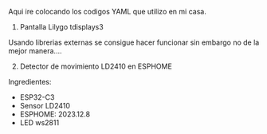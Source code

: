 Aqui ire colocando los codigos YAML que utilizo en mi casa.

1. Pantalla Lilygo tdisplays3

Usando librerias externas se consigue hacer funcionar sin embargo no de la mejor manera....

2. Detector de movimiento LD2410 en ESPHOME

Ingredientes:

- ESP32-C3
- Sensor LD2410
- ESPHOME: 2023.12.8
- LED ws2811


